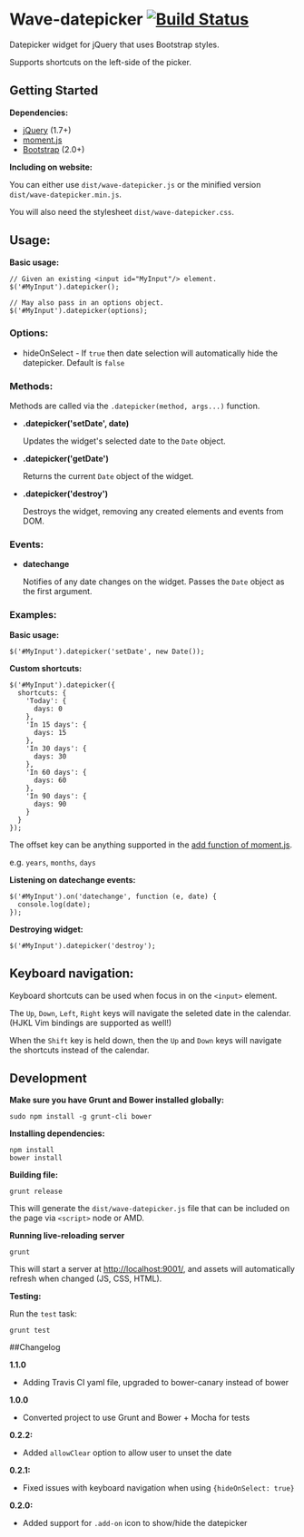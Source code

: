 # Wave-datepicker [![Build Status](https://travis-ci.org/waveaccounting/wave-datepicker.png?branch=master)](https://travis-ci.org/waveaccounting/wave-datepicker)

Datepicker widget for jQuery that uses Bootstrap styles.

Supports shortcuts on the left-side of the picker.

## Getting Started

**Dependencies:**

* [jQuery](http://jquery.com/) (1.7+)
* [moment.js](http://momentjs.com/)
* [Bootstrap](http://twitter.github.com/bootstrap/) (2.0+)


**Including on website:**

You can either use `dist/wave-datepicker.js` or the minified version `dist/wave-datepicker.min.js`.

You will also need the stylesheet `dist/wave-datepicker.css`.


## Usage:

**Basic usage:**

    // Given an existing <input id="MyInput"/> element.
    $('#MyInput').datepicker();

    // May also pass in an options object.
    $('#MyInput').datepicker(options);


### Options:

* hideOnSelect - If `true` then date selection will automatically hide the datepicker. Default is `false`



### Methods:

Methods are called via the `.datepicker(method, args...)` function.

* **.datepicker('setDate', date)**

  Updates the widget's selected date to the `Date` object.

* **.datepicker('getDate')**

  Returns the current `Date` object of the widget.

* **.datepicker('destroy')**
  
  Destroys the widget, removing any created elements and events from DOM.


### Events:

* **datechange**

  Notifies of any date changes on the widget. Passes the `Date` object
  as the first argument.


### Examples:

**Basic usage:**

    $('#MyInput').datepicker('setDate', new Date());


**Custom shortcuts:**

    $('#MyInput').datepicker({
      shortcuts: {
        'Today': {
          days: 0
        },
        'In 15 days': {
          days: 15
        },
        'In 30 days': {
          days: 30
        },
        'In 60 days': {
          days: 60
        },
        'In 90 days': {
          days: 90
        }
      }
    });

The offset key can be anything supported in the [add function of moment.js](http://momentjs.com/docs/#/manipulating/add/).

e.g. `years`, `months`, `days`


**Listening on datechange events:**

    $('#MyInput').on('datechange', function (e, date) {
      console.log(date);
    });


**Destroying widget:**

    $('#MyInput').datepicker('destroy');


## Keyboard navigation:

Keyboard shortcuts can be used when focus in on the `<input>` element.

The `Up`, `Down`, `Left`, `Right` keys will navigate the seleted date in the calendar. (HJKL Vim bindings are supported as well!)

When the `Shift` key is held down, then the `Up` and `Down` keys will navigate the shortcuts instead of the calendar.


## Development

**Make sure you have Grunt and Bower installed globally:**

    sudo npm install -g grunt-cli bower


**Installing dependencies:**

    npm install
    bower install
    

**Building file:**

    grunt release

This will generate the `dist/wave-datepicker.js` file that can be included on the page via `<script>` node or AMD.


**Running live-reloading server**

    grunt

This will start a server at [http://localhost:9001/](http://localhost:9001/), and assets will automatically refresh when changed (JS, CSS, HTML).

**Testing:**

Run the `test` task:

    grunt test


##Changelog

**1.1.0**

- Adding Travis CI yaml file, upgraded to bower-canary instead of bower

**1.0.0**

- Converted project to use Grunt and Bower + Mocha for tests

**0.2.2:**

- Added `allowClear` option to allow user to unset the date

**0.2.1:**

- Fixed issues with keyboard navigation when using `{hideOnSelect: true}`

**0.2.0:**

- Added support for `.add-on` icon to show/hide the datepicker
